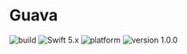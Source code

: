 # Guava

![build](https://github.com/merindorium/Guava/workflows/build/badge.svg?branch=master)
![Swift 5.x](https://img.shields.io/badge/Swift-5.x-orange.svg)
![platform](https://img.shields.io/badge/platform-ios%20%7C%20osx%20%7C%20linux-lightgray.svg)
![version 1.0.0](https://img.shields.io/badge/version-1.0.0-blue.svg)
